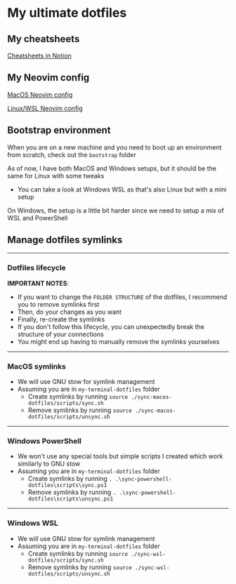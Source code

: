 # My ultimate dotfiles

## My cheatsheets

[Cheatsheets in Notion](https://tudope.notion.site/Cheatsheets-5315b36f45cd41ab899d8f4538bb0e1f?pvs=4)

## My Neovim config

[MacOS Neovim config](./sync-macos-dotfiles/sync/nvim/README.md)

[Linux/WSL Neovim config](./sync-wsl-dotfiles/sync/nvim/README.md)

## Bootstrap environment

When you are on a new machine and you need to boot up an environment from scratch, check out the `bootstrap` folder

As of now, I have both MacOS and Windows setups, but it should be the same for Linux with some tweaks

- You can take a look at Windows WSL as that's also Linux but with a mini setup

On Windows, the setup is a little bit harder since we need to setup a mix of WSL and PowerShell

## Manage dotfiles symlinks

---

### Dotfiles lifecycle

**IMPORTANT NOTES**:

- If you want to change the `FOLDER STRUCTURE` of the dotfiles, I recommend you to remove symlinks first
- Then, do your changes as you want
- Finally, re-create the symlinks
- If you don't follow this lifecycle, you can unexpectedly break the structure of your connections
- You might end up having to manually remove the symlinks yourselves

---

### MacOS symlinks

- We will use GNU stow for symlink management
- Assuming you are in `my-terminal-dotfiles` folder
  - Create symlinks by running `source ./sync-macos-dotfiles/scripts/sync.sh`
  - Remove symlinks by running `source ./sync-macos-dotfiles/scripts/unsync.sh`

---

### Windows PowerShell

- We won't use any special tools but simple scripts I created which work similarly to GNU stow
- Assuming you are in `my-terminal-dotfiles` folder
  - Create symlinks by running `. .\sync-powershell-dotfiles\scripts\sync.ps1`
  - Remove symlinks by running `. .\sync-powershell-dotfiles\scripts\unsync.ps1`

---

### Windows WSL

- We will use GNU stow for symlink management
- Assuming you are in `my-terminal-dotfiles` folder
  - Create symlinks by running `source ./sync-wsl-dotfiles/scripts/sync.sh`
  - Remove symlinks by running `source ./sync-wsl-dotfiles/scripts/unsync.sh`
